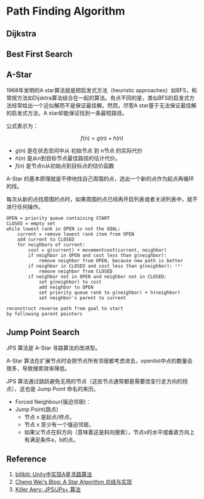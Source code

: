 # Path Finding Algorithm

## Dijkstra

## Best First Search

## A-Star

1968年发明的A star算法就是把启发式方法（heuristic approaches）如BFS，和常规方法如Dijsktra算法结合在一起的算法。有点不同的是，类似BFS的启发式方法经常给出一个近似解而不是保证最佳解。然而，尽管A star基于无法保证最佳解的启发式方法，A star却能保证找到一条最短路径。

公式表示为：

$$
f(n)=g(n)+h(n)
$$

- $g(n)$ 是在状态空间中从 初始节点 到 n节点 的实际代价
- $h(n)$ 是从n到目标节点最佳路径的估计代价。
- $f(n)$ 是节点n从初始点到目标点的估价函数

A-Star 的基本原理就是不停地找自己周围的点，选出一个新的点作为起点再循环的找。

每次从新的点找周围的点时，如果周围的点已经再开启列表或者关闭列表中，就不进行任何操作。

```text
OPEN = priority queue containing START
CLOSED = empty set
while lowest rank in OPEN is not the GOAL:
    current = remove lowest rank item from OPEN
    add current to CLOSED
    for neighbors of current:
        cost = g(current) + movementcost(current, neighbor)
        if neighbor in OPEN and cost less than g(neighbor):
            remove neighbor from OPEN, because new path is better
        if neighbor in CLOSED and cost less than g(neighbor): ⁽²⁾
            remove neighbor from CLOSED
        if neighbor not in OPEN and neighbor not in CLOSED:
            set g(neighbor) to cost
            add neighbor to OPEN
            set priority queue rank to g(neighbor) + h(neighbor)
            set neighbor's parent to current

reconstruct reverse path from goal to start
by following parent pointers
```

## Jump Point Search

JPS 算法是 A-Star 寻路算法的改进型。

A-Star 算法在扩展节点时会把节点所有邻居都考虑进去，openlist中点的数量会很多，导致搜索效率降低。

JPS 算法通过跳跃避免无用的节点（这些节点通常都是需要改变行走方向的拐点），这也是 Jump Point 命名的来历。

- Forced Neighbour(强迫邻居)：
- Jump Point(跳点)
  - 节点 x 是起点/终点。
  - 节点 x 至少有一个强迫邻居。
  - 如果父节点在斜方向（意味着这是斜向搜索），节点x的水平或垂直方向上有满足条件a，b的点。

## Reference

1. [bilibili: Unity中实现A星寻路算法](https://www.bilibili.com/video/BV147411u7r5/)
2. [Cheng Wei's Blog: A Star Algorithm 总结与实现](https://scm_mos.gitlab.io/motion-planner/a-star/)
3. [Killer Aery: JPS/JPs+ 算法](https://www.cnblogs.com/KillerAery/p/12242445.html)